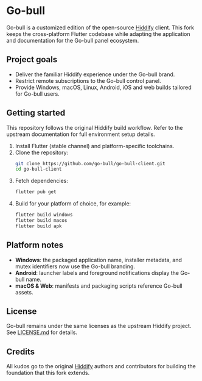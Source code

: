 # Go-bull

Go-bull is a customized edition of the open-source [Hiddify](https://github.com/hiddify/hiddify-next) client. This fork keeps the cross-platform Flutter codebase while adapting the application and documentation for the Go-bull panel ecosystem.

## Project goals
- Deliver the familiar Hiddify experience under the Go-bull brand.
- Restrict remote subscriptions to the Go-bull control panel.
- Provide Windows, macOS, Linux, Android, iOS and web builds tailored for Go-bull users.

## Getting started
This repository follows the original Hiddify build workflow. Refer to the upstream documentation for full environment setup details.

1. Install Flutter (stable channel) and platform-specific toolchains.
2. Clone the repository:
   ```bash
   git clone https://github.com/go-bull/go-bull-client.git
   cd go-bull-client
   ```
3. Fetch dependencies:
   ```bash
   flutter pub get
   ```
4. Build for your platform of choice, for example:
   ```bash
   flutter build windows
   flutter build macos
   flutter build apk
   ```

## Platform notes
- **Windows**: the packaged application name, installer metadata, and mutex identifiers now use the Go-bull branding.
- **Android**: launcher labels and foreground notifications display the Go-bull name.
- **macOS & Web**: manifests and packaging scripts reference Go-bull assets.

## License
Go-bull remains under the same licenses as the upstream Hiddify project. See [LICENSE.md](LICENSE.md) for details.

## Credits
All kudos go to the original [Hiddify](https://github.com/hiddify/hiddify-next) authors and contributors for building the foundation that this fork extends.
